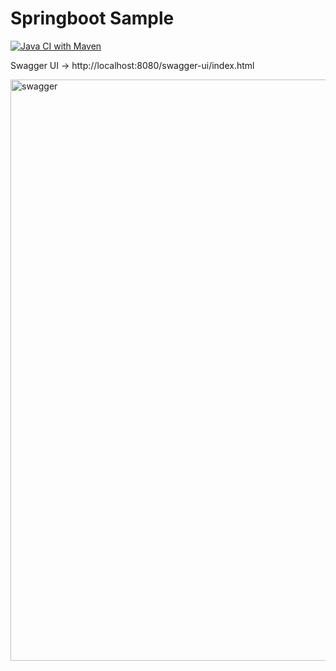 # Springboot Sample

[![Java CI with Maven](https://github.com/Susankha/susa-springboot-samples/actions/workflows/maven.yml/badge.svg)](https://github.com/Susankha/susa-springboot-samples/actions/workflows/maven.yml)


Swagger UI -> http://localhost:8080/swagger-ui/index.html

<img width="930" alt="swagger" src="https://github.com/user-attachments/assets/73bffe32-84a2-481c-a35e-ed7185e4c08c">
